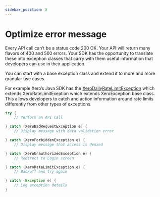 ```yaml
---
sidebar_position: 8
---
```


# Optimize error message
Every API call can’t be a status code 200 OK. Your API will return many flavors of 400 and 500 errors. Your SDK has the opportunity to translate these into exception classes that carry with them useful information that developers can use in their application. 

You can start with a base exception class and extend it to more and more granular use cases. 

For example Xero’s Java SDK has the [XeroDailyRateLimitException](https://github.com/XeroAPI/Xero-Java/blob/master/src/main/java/com/xero/api/XeroDailyRateLimitException.java) which extends XeroRateLimitExeption which extends XeroException base class. This allows developers to catch and action information around rate limits differently from other types of exceptions. 

``` java
try {
    // Perform an API Call

} catch (XeroBadRequestException e) {
    // Display message with data validation error

} catch (XeroForbiddenException e) {
    // Display message that access is denied

} catch (XeroUnauthorizedException e) {
    // Redirect to Login screen

} catch (XeroRateLimitException e) {
    // Backoff and try again

} catch (Exception e) {
    // Log exception details
}  

```